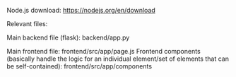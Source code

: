 Node.js download: https://nodejs.org/en/download

Relevant files:

Main backend file (flask): backend/app.py

Main frontend file: frontend/src/app/page.js
Frontend components (basically handle the logic for an individual element/set of elements that can be self-contained):
  frontend/src/app/components
